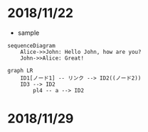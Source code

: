 # 2018/11/22



- sample
```mermaid
sequenceDiagram
    Alice->>John: Hello John, how are you?
    John->>Alice: Great!
```

```mermaid
graph LR
    ID1[ノード1] -- リンク --> ID2((ノード2))
    ID3 --> ID2
		pl4 -- a --> ID2
```

# 2018/11/29
